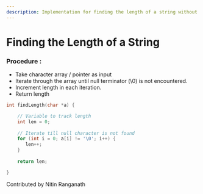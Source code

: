 ```yaml
---
description: Implementation for finding the length of a string without library functions.
---
```


# Finding the Length of a String

### Procedure :

* Take character array / pointer as input
* Iterate through the array until null terminator \(\0\) is not encountered.
* Increment length in each iteration.
* Return length

```c
int findLength(char *a) {

    // Variable to track length
    int len = 0;
    
    // Iterate till null character is not found
    for (int i = 0; a[i] != '\0'; i++) {
       len++; 
    }
    
    return len;

}
```

Contributed by Nitin Ranganath


